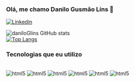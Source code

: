 
### Olá, me chamo  Danilo Gusmão Líns 👋
[![Linkedin](https://img.shields.io/badge/LinkedIn-0077B5?style=for-the-badge&logo=linkedin&logoColor=white)](https://www.linkedin.com/in/danilo-gusm%C3%A3o-43661b206/)

![daniloGlins GitHub stats](https://github-readme-stats.vercel.app/api?username=daniloGlins&show_icons=true&theme=cobalt)<br>
[![Top Langs](https://github-readme-stats.vercel.app/api/top-langs/?username=daniloGlins)](https://github.com/anuraghazra/github-readme-stats)

### Tecnologias que eu utilizo 
<div style = "display: inline_block" ><br>
<img aling="center" alt="html5" src="https://img.shields.io/badge/HTML5-E34F26?style=for-the-badge&logo=html5&logoColor=white" />
<img aling="center" alt="html5" src="https://img.shields.io/badge/CSS3-1572B6?style=for-the-badge&logo=css3&logoColor=white" />
<img aling="center" alt="html5" src="https://img.shields.io/badge/JavaScript-F7DF1E?style=for-the-badge&logo=javascript&logoColor=black" />
<img aling="center" alt="html5" src="https://img.shields.io/badge/Python-3776AB?style=for-the-badge&logo=python&logoColor=white" />
<img aling="center" alt="html5" src="https://img.shields.io/badge/Java-ED8B00?style=for-the-badge&logo=openjdk&logoColor=white" />
<img aling="center" alt="html5" src="https://img.shields.io/badge/MySQL-00000F?style=for-the-badge&logo=mysql&logoColor=white" />

</div>

